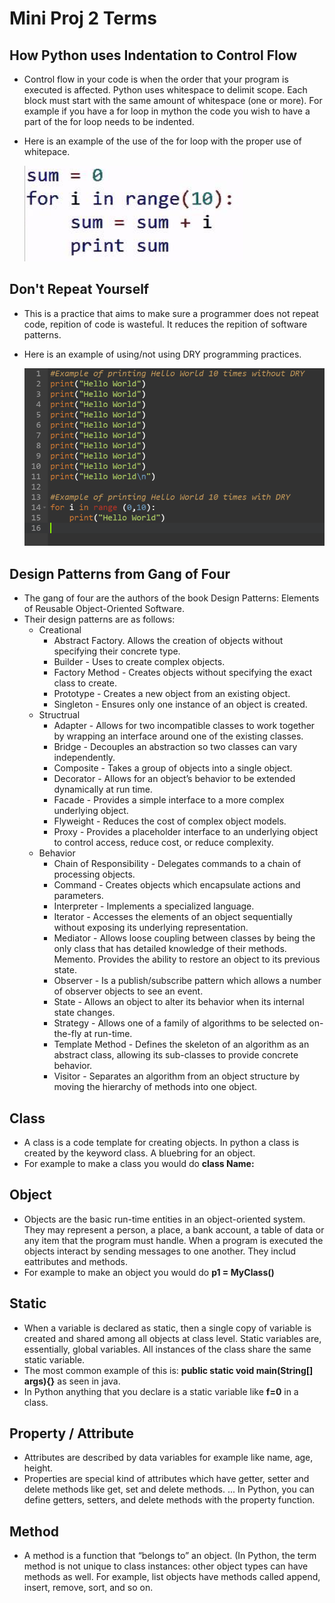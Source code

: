 # Mini Proj 2 Terms


## How Python uses Indentation to Control Flow
    
  * Control flow in your code is when the order that your program is executed is affected. Python uses whitespace to delimit scope. Each block must start with the same amount of whitespace (one or more). For example if you have a for loop in mython the code you wish to have a part of the for loop needs to be indented. 
    
  * Here is an example of the use of the for loop with the proper use of whitepace.

      ![forloop](/images/forloop.jpg)

## Don't Repeat Yourself
  * This is a practice that aims to make sure a programmer does not repeat code, repition of code is wasteful. It reduces the repition of software patterns. 
  * Here is an example of using/not using DRY programming practices.

      ![dry](/images/dry.PNG)

## Design Patterns from Gang of Four
  * The gang of four are the authors of the book Design Patterns: Elements of Reusable Object-Oriented Software.
  * Their design patterns are as follows:
    * Creational
      * Abstract Factory. Allows the creation of objects without specifying their concrete type.
      * Builder - Uses to create complex objects.
      * Factory Method - Creates objects without specifying the exact class to create.
      * Prototype - Creates a new object from an existing object.
      * Singleton - Ensures only one instance of an object is created.
    * Structrual
      * Adapter - Allows for two incompatible classes to work together by wrapping an interface around one of the existing classes.
      * Bridge - Decouples an abstraction so two classes can vary independently.
      * Composite - Takes a group of objects into a single object.
      * Decorator - Allows for an object’s behavior to be extended dynamically at run time.
      * Facade - Provides a simple interface to a more complex underlying object.
      * Flyweight - Reduces the cost of complex object models.
      * Proxy - Provides a placeholder interface to an underlying object to control access, reduce cost, or reduce complexity.
    * Behavior
      * Chain of Responsibility - Delegates commands to a chain of processing objects.
      * Command - Creates objects which encapsulate actions and parameters.
      * Interpreter - Implements a specialized language.
      * Iterator - Accesses the elements of an object sequentially without exposing its underlying representation.
      * Mediator - Allows loose coupling between classes by being the only class that has detailed knowledge of their methods.
      Memento. Provides the ability to restore an object to its previous state.
      * Observer - Is a publish/subscribe pattern which allows a number of observer objects to see an event.
      * State - Allows an object to alter its behavior when its internal state changes.
      * Strategy - Allows one of a family of algorithms to be selected on-the-fly at run-time.
      * Template Method - Defines the skeleton of an algorithm as an abstract class, allowing its sub-classes to provide concrete behavior.
      * Visitor - Separates an algorithm from an object structure by moving the hierarchy of methods into one object.
## Class
  * A class is a code template for creating objects. In python a class is created by the keyword class. A bluebring for an object.
  * For example to make a class you would do **class Name:**

## Object
  * Objects are the basic run-time entities in an object-oriented system. They may represent a person, a place, a bank account, a table of data or any item that the program must handle. When a program is executed the objects interact by sending messages to one another. They includ eattributes and methods.
  * For example to make an object you would do **p1 = MyClass()**

## Static
  * When a variable is declared as static, then a single copy of variable is created and shared among all objects at class level. Static variables are, essentially, global variables. All instances of the class share the same static variable.
  * The most common example of this is: **public static void main(String[] args){}** as seen in java.
  * In Python anything that you declare is a static variable like **f=0** in a class.

## Property / Attribute
  * Attributes are described by data variables for example like name, age, height. 
  * Properties are special kind of attributes which have getter, setter and delete methods like get, set and delete methods. ... In Python, you can define getters, setters, and delete methods with the property function.

## Method
  * A method is a function that “belongs to” an object. (In Python, the term method is not unique to class instances: other object types can have methods as well. For example, list objects have methods called append, insert, remove, sort, and so on.





